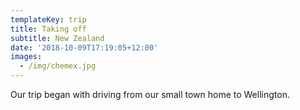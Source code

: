 ```yaml
---
templateKey: trip
title: Taking off
subtitle: New Zealand
date: '2018-10-09T17:19:05+12:00'
images:
  - /img/chemex.jpg
---
```

Our trip began with driving from our small town home to Wellington.
